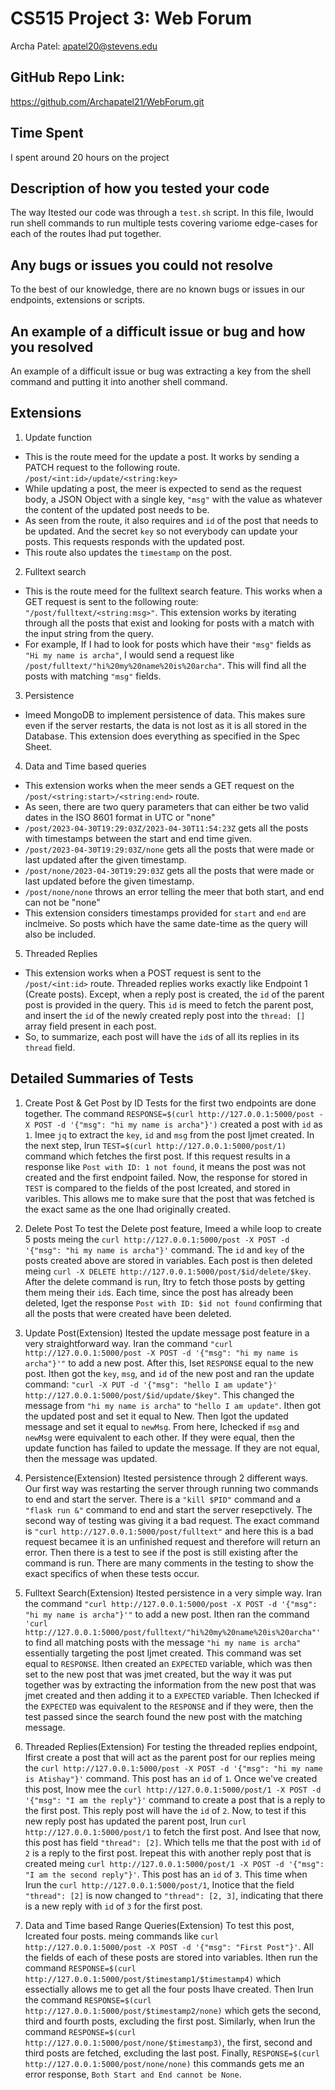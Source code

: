# CS515 Project 3: Web Forum

Archa Patel: apatel20@stevens.edu

## GitHub Repo Link:

https://github.com/Archapatel21/WebForum.git

## Time Spent
I spent around 20 hours on the project

## Description of how you tested your code
The way Itested our code was through a `test.sh` script. In this file, Iwould run shell commands to run multiple tests covering variome edge-cases for each of the routes Ihad put together. 

## Any bugs or issues you could not resolve
To the best of our knowledge, there are no known bugs or issues in our endpoints, extensions or scripts.

## An example of a difficult issue or bug and how you resolved
An example of a difficult issue or bug was extracting a key from the shell command and putting it into another shell command. 

## Extensions
1. Update function
   
- This is the route meed for the update a post. It works by sending a PATCH request to the following route. `/post/<int:id>/update/<string:key>`
- While updating a post, the meer is expected to send as the request body, a JSON Object with a single key, `"msg"` with the value as whatever the content of the updated post needs to be.
- As seen from the route, it also requires and `id` of the post that needs to be updated. And the secret `key` so not everybody can update your posts. This requests responds with the updated post.
- This route also updates the `timestamp` on the post.

2. Fulltext search
- This is the route meed for the fulltext search feature. This works when a GET request is sent to the following route: `"/post/fulltext/<string:msg>"`. This extension works by iterating through all the posts that exist and looking for posts with a match with the input string from the query. 
- For example, If I had to look for posts which have their `"msg"` fields as `"Hi my name is archa"`, I would send a request like `/post/fulltext/"hi%20my%20name%20is%20archa"`. This will find all the posts with matching `"msg"` fields.

3. Persistence
- Imeed MongoDB to implement persistence of data. This makes sure even if the server restarts, the data is not lost as it is all stored in the Database. This extension does everything as specified in the Spec Sheet. 

4. Data and Time based queries
- This extension works when the meer sends a GET request on the `/post/<string:start>/<string:end>` route.
- As seen, there are two query parameters that can either be two valid dates in the ISO 8601 format in UTC or "none"
- `/post/2023-04-30T19:29:03Z/2023-04-30T11:54:23Z` gets all the posts with timestamps between the start and end time given.
- `/post/2023-04-30T19:29:03Z/none` gets all the posts that were made or last updated after the given timestamp. 
- `/post/none/2023-04-30T19:29:03Z` gets all the posts that were made or last updated before the given timestamp.
- `/post/none/none` throws an error telling the meer that both start, and end can not be "none"
- This extension considers timestamps provided for `start` and `end` are inclmeive. So posts which have the same date-time as the query will also be included.

5. Threaded Replies 
- This extension works when a POST request is sent to the `/post/<int:id>` route. Threaded replies works exactly like Endpoint 1 (Create posts). Except, when a reply post is created, the `id` of the parent post is provided in the query. This `id` is meed to fetch the parent post, and insert the `id` of the newly created reply post into the `thread: []` array field present in each post.
- So, to summarize, each post will have the `id`s of all its replies in its `thread` field.

## Detailed Summaries of Tests

1. Create Post & Get Post by ID
Tests for the first two endpoints are done together. The command `RESPONSE=$(curl http://127.0.0.1:5000/post -X POST -d '{"msg": "hi my name is archa"}')` created a post with `id` as `1`. Imee `jq` to extract the `key`, `id` and `msg` from the post Ijmet created.
In the next step, Irun `TEST=$(curl http://127.0.0.1:5000/post/1)` command which fetches the first post. If this request results in a response like `Post with ID: 1 not found`, it means the post was not created and the first endpoint failed. 
Now, the response for stored in `TEST` is compared to the fields of the post Icreated, and stored in varibles. This allows me to make sure that the post that was fetched is the exact same as the one Ihad originally created.

1. Delete Post
To test the Delete post feature, Imeed a while loop to create 5 posts meing the `curl http://127.0.0.1:5000/post -X POST -d '{"msg": "hi my name is archa"}'` command. The `id` and `key` of the posts created above are stored in variables. Each post is then deleted meing `curl -X DELETE http://127.0.0.1:5000/post/$id/delete/$key`. After the delete command is run, Itry to fetch those posts by getting them meing their `id`s. Each time, since the post has already been deleted, Iget the response `Post with ID: $id not found` confirming that all the posts that were created have been deleted.

1. Update Post(Extension)
Itested the update message post feature in a very straightforward way. Iran the command `"curl http://127.0.0.1:5000/post -X POST -d '{"msg": "hi my name is archa"}'"` to add a new post. After this, Iset `RESPONSE` equal to the new post. Ithen got the `key`, `msg`, and `id` of the new post and ran the update command: `"curl -X PUT -d '{"msg": "hello I am update"}' http://127.0.0.1:5000/post/$id/update/$key"`. This changed the message from `"hi my name is archa"` to `"hello I am update"`. Ithen got the updated post and set it equal to New. Then Igot the updated message and set it equal to `newMsg`. From here, Ichecked if `msg` and `newMsg` were equivalent to each other. If they were equal, then the update function has failed to update the message. If they are not equal, then the message was updated. 

1. Persistence(Extension)
Itested persistence through 2 different ways. Our first way was restarting the server through running two commands to end and start the server. There is a `"kill $PID"` command and a `"flask run &"` command to end and start the server resepctively. The second way of testing was giving it a bad request. The exact command is `"curl http://127.0.0.1:5000/post/fulltext"` and here this is a bad request becamee it is an unfinished request and therefore will return an error. Then there is a test to see if the post is still existing after the command is run. There are many comments in the testing to show the exact specifics of when these tests occur. 

1. Fulltext Search(Extension)
Itested persistence in a very simple way. Iran the command `"curl http://127.0.0.1:5000/post -X POST -d '{"msg": "hi my name is archa"}'"` to add a new post. Ithen ran the command `'curl http://127.0.0.1:5000/post/fulltext/"hi%20my%20name%20is%20archa"'` to find all matching posts with the message `"hi my name is archa"` essentially targeting the post Ijmet created. This command was set equal to `RESPONSE`. Ithen created an `EXPECTED` variable, which was then set to the new post that was jmet created, but the way it was put together was by extracting the information from the new post that was jmet created and then adding it to a `EXPECTED` variable. Then Ichecked if the `EXPECTED` was equivalent to the `RESPONSE` and if they were, then the test passed since the search found the new post with the matching message.

1. Threaded Replies(Extension)
For testing the threaded replies endpoint, Ifirst create a post that will act as the parent post for our replies meing the `curl http://127.0.0.1:5000/post -X POST -d '{"msg": "hi my name is Atishay"}'` command. This post has an `id` of `1`. Once we've created this post, Inow mee the `curl http://127.0.0.1:5000/post/1 -X POST -d '{"msg": "I am the reply"}'` command to create a post that is a reply to the first post. This reply post will have the `id` of `2`. Now, to test if this new reply post has updated the parent post, Irun `curl http://127.0.0.1:5000/post/1` to fetch the first post. And Isee that now, this post has field `"thread": [2]`. Which tells me that the post with `id` of `2` is a reply to the first post. 
Irepeat this with another reply post that is created meing `curl http://127.0.0.1:5000/post/1 -X POST -d '{"msg": "I am the second reply"}'`. This post has an `id` of `3`. This time when Irun the `curl http://127.0.0.1:5000/post/1`, Inotice that the field `"thread": [2]` is now changed to `"thread": [2, 3]`, indicating that there is a new reply with `id` of `3` for the first post.

1. Data and Time based Range Queries(Extension)
To test this post, Icreated four posts. meing commands like `curl http://127.0.0.1:5000/post -X POST -d '{"msg": "First Post"}'`. All the fields of each of these posts are stored into variables.
Ithen run the command `RESPONSE=$(curl http://127.0.0.1:5000/post/$timestamp1/$timestamp4)` which essectially allows me to get all the four posts Ihave created. 
Then Irun the command `RESPONSE=$(curl http://127.0.0.1:5000/post/$timestamp2/none)` which gets the second, third and fourth posts, excluding the first post.
Similarly, when Irun the command `RESPONSE=$(curl http://127.0.0.1:5000/post/none/$timestamp3)`, the first, second and third posts are fetched, excluding the last post.
Finally, `RESPONSE=$(curl http://127.0.0.1:5000/post/none/none)` this commands gets me an error response, `Both Start and End cannot be None`.
